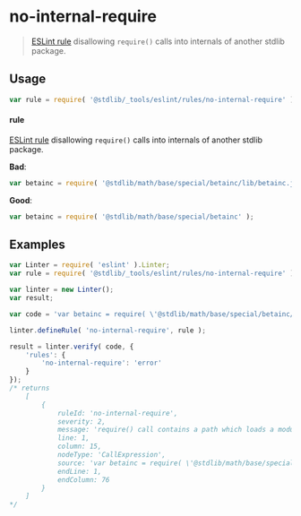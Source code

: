 # no-internal-require

> [ESLint rule][eslint-rules] disallowing `require()` calls into internals of another stdlib package.

<section class="intro">

</section>

<!-- /.intro -->

<section class="usage">

## Usage

```javascript
var rule = require( '@stdlib/_tools/eslint/rules/no-internal-require' );
```

#### rule

[ESLint rule][eslint-rules] disallowing `require()` calls into internals of another stdlib package.

**Bad**:

<!-- eslint-disable stdlib/no-internal-require -->

```javascript
var betainc = require( '@stdlib/math/base/special/betainc/lib/betainc.js' );
```

**Good**:

``` javascript 
var betainc = require( '@stdlib/math/base/special/betainc' );
```

</section>

<!-- /.usage -->

<section class="examples">

## Examples

```javascript
var Linter = require( 'eslint' ).Linter;
var rule = require( '@stdlib/_tools/eslint/rules/no-internal-require' );

var linter = new Linter();
var result;

var code = 'var betainc = require( \'@stdlib/math/base/special/betainc/lib/betainc.js\' )';

linter.defineRule( 'no-internal-require', rule );

result = linter.verify( code, {
    'rules': {
        'no-internal-require': 'error'
    }
});
/* returns
    [
        {
            ruleId: 'no-internal-require',
            severity: 2,
            message: 'require() call contains a path which loads a module internal to a stdlib package, and, thus, should be considered private',
            line: 1,
            column: 15,
            nodeType: 'CallExpression',
            source: 'var betainc = require( \'@stdlib/math/base/special/betainc/lib/betainc.js\' )',
            endLine: 1,
            endColumn: 76
        }
    ]
*/
```

</section>

<!-- /.examples -->

<section class="links">

[eslint-rules]: https://eslint.org/docs/developer-guide/working-with-rules

</section>

<!-- /.links -->
